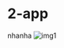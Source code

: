 # 2-app
nhanha
![img1](https://github.com/user-attachments/assets/18137aed-6142-492a-ad70-299079d59443)
